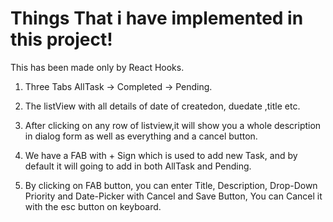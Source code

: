 # Things That i have implemented in this project!

This has been made only by React Hooks.

1. Three Tabs AllTask -> Completed -> Pending.

2. The listView with all details of date of createdon, duedate ,title etc.

3. After clicking on any row of listview,it will show you a whole description in dialog form as well as everything and a cancel button.

4. We have a FAB with + Sign which is used to add new Task, and by default it will going to add in both AllTask and Pending.

5. By clicking on FAB button, you can enter Title, Description, Drop-Down Priority and Date-Picker with Cancel and Save Button, You can Cancel it with the esc button on keyboard.
